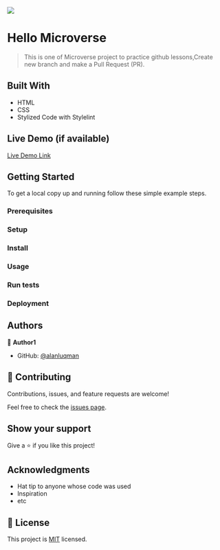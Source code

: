 ![](https://img.shields.io/badge/Microverse-blueviolet)

# Hello Microverse

> This is one of Microverse project to practice github lessons,Create new branch and make a Pull Request (PR).

## Built With

- HTML
- CSS
- Stylized Code with Stylelint

## Live Demo (if available)

[Live Demo Link](https://livedemo.com)

## Getting Started

To get a local copy up and running follow these simple example steps.

### Prerequisites

### Setup

### Install

### Usage

### Run tests

### Deployment

## Authors

👤 **Author1**

- GitHub: [@alanluqman](https://github.com/alanluqman)

## 🤝 Contributing

Contributions, issues, and feature requests are welcome!

Feel free to check the [issues page](../../issues/).

## Show your support

Give a ⭐️ if you like this project!

## Acknowledgments

- Hat tip to anyone whose code was used
- Inspiration
- etc

## 📝 License

This project is [MIT](./MIT.md) licensed.
